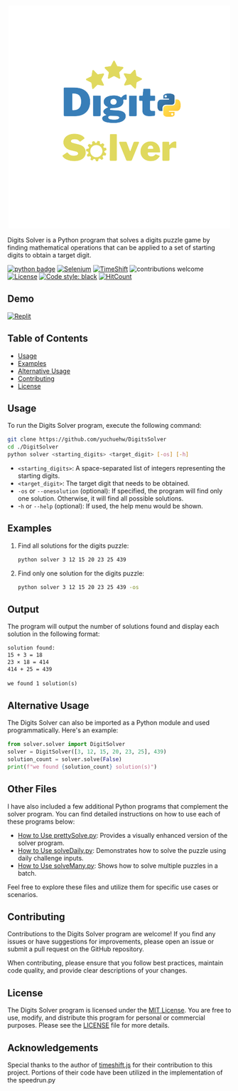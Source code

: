<p align="center">
    <picture>
      <img 
        src="new_logo.png" 
        alt="VueTube icon"
        width="500"
       />
    </picture>
<p>

Digits Solver is a Python program that solves a digits puzzle game by finding mathematical operations that can be applied to a set of starting digits to obtain a target digit.

[![python badge](https://img.shields.io/badge/Python-3776AB?style=flat&for-the-badge&logo=python&logoColor=white)](https://www.python.org/)
[![Selenium](https://img.shields.io/badge/Selenium-grey.svg?style=flat&logo=selenium)](https://www.selenium.dev/)
[![TimeShift](https://img.shields.io/badge/TimeShift.js-grey.svg?style=flat&logo=javascript)](https://github.com/plaa/TimeShift-js)
![contributions welcome](https://img.shields.io/badge/contributions-welcome-brightgreen.svg?style=flat&color=pink)
[![License](https://img.shields.io/github/license/yuchuehw/DigitsSolver?style=flat&color=yellow)](LICENSE.md)
[![Code style: black](https://img.shields.io/badge/code%20style-black-000000.svg)](https://github.com/psf/black)
[![HitCount](https://hits.dwyl.com/yuchuehw/DigitsSolver.svg?style=flat)](http://hits.dwyl.com/yuchuehw/DigitsSolver)

## Demo
[![Replit](https://img.shields.io/badge/DEMO-REPL.IT-purple.svg?style=flat&logo=replit)](https://replit.com/@yuchuehw/DigitsSolver)

## Table of Contents
- [Usage](#usage)
- [Examples](#examples)
- [Alternative Usage](#alternative-usage)
- [Contributing](#contributing)
- [License](#license)


## Usage

To run the Digits Solver program, execute the following command:

```bash
git clone https://github.com/yuchuehw/DigitsSolver
cd ./DigitSolver
python solver <starting_digits> <target_digit> [-os] [-h]
```

- `<starting_digits>`: A space-separated list of integers representing the starting digits.
- `<target_digit>`: The target digit that needs to be obtained.
- `-os` or `--onesolution` (optional): If specified, the program will find only one solution. Otherwise, it will find all possible solutions.
- -`h` or `--help` (optional): If used, the help menu would be shown.

## Examples

1. Find all solutions for the digits puzzle:
   ```bash
   python solver 3 12 15 20 23 25 439
   ```

2. Find only one solution for the digits puzzle:
   ```bash
   python solver 3 12 15 20 23 25 439 -os
   ```

## Output

The program will output the number of solutions found and display each solution in the following format:

```
solution found:
15 + 3 = 18
23 × 18 = 414
414 + 25 = 439

we found 1 solution(s)
```

## Alternative Usage
The Digits Solver can also be imported as a Python module and used programmatically. Here's an example:
```python
from solver.solver import DigitSolver
solver = DigitSolver([3, 12, 15, 20, 23, 25], 439)
solution_count = solver.solve(False)
print(f"we found {solution_count} solution(s)")
```
## Other Files

I have also included a few additional Python programs that complement the solver program. You can find detailed instructions on how to use each of these programs below:

- [How to Use prettySolve.py](reference/prettySolve.md): Provides a visually enhanced version of the solver program.
- [How to Use solveDaily.py](reference/solveAuto.md): Demonstrates how to solve the puzzle using daily challenge inputs.
- [How to Use solveMany.py](reference/solveAuto.md): Shows how to solve multiple puzzles in a batch.

Feel free to explore these files and utilize them for specific use cases or scenarios.


## Contributing

Contributions to the Digits Solver program are welcome! If you find any issues or have suggestions for improvements, please open an issue or submit a pull request on the GitHub repository.

When contributing, please ensure that you follow best practices, maintain code quality, and provide clear descriptions of your changes.


## License

The Digits Solver program is licensed under the [MIT License](https://choosealicense.com/licenses/mit/). You are free to use, modify, and distribute this program for personal or commercial purposes. Please see the [LICENSE](LICENSE.md) file for more details.

## Acknowledgements

Special thanks to the author of [timeshift.js](https://github.com/plaa/TimeShift-js) for their contribution to this project. Portions of their code have been utilized in the implementation of the speedrun.py
